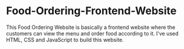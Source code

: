 # Food-Ordering-Frontend-Website
This Food Ordering Website is basically a frontend website where the customers can view the menu and order food according to it. I've used HTML, CSS and JavaScript  to build this website.
